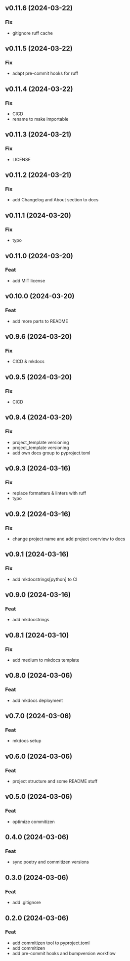 ## v0.11.6 (2024-03-22)

### Fix

- gitignore ruff cache

## v0.11.5 (2024-03-22)

### Fix

- adapt pre-commit hooks for ruff

## v0.11.4 (2024-03-22)

### Fix

- CICD
- rename to make importable

## v0.11.3 (2024-03-21)

### Fix

- LICENSE

## v0.11.2 (2024-03-21)

### Fix

- add Changelog and About section to docs

## v0.11.1 (2024-03-20)

### Fix

- typo

## v0.11.0 (2024-03-20)

### Feat

- add MIT license

## v0.10.0 (2024-03-20)

### Feat

- add more parts to README

## v0.9.6 (2024-03-20)

### Fix

- CICD & mkdocs

## v0.9.5 (2024-03-20)

### Fix

- CICD

## v0.9.4 (2024-03-20)

### Fix

- project_template versioning
- project_template versioning
- add own docs group to pyproject.toml

## v0.9.3 (2024-03-16)

### Fix

- replace formatters & linters with ruff
- typo

## v0.9.2 (2024-03-16)

### Fix

- change project name and add project overview to docs

## v0.9.1 (2024-03-16)

### Fix

- add mkdocstrings[python] to CI

## v0.9.0 (2024-03-16)

### Feat

- add mkdocstrings

## v0.8.1 (2024-03-10)

### Fix

- add medium to mkdocs template

## v0.8.0 (2024-03-06)

### Feat

- add mkdocs deployment

## v0.7.0 (2024-03-06)

### Feat

- mkdocs setup

## v0.6.0 (2024-03-06)

### Feat

- project structure and some README stuff

## v0.5.0 (2024-03-06)

### Feat

- optimize commitizen

## 0.4.0 (2024-03-06)

### Feat

- sync poetry and commitizen versions

## 0.3.0 (2024-03-06)

### Feat

- add .gitignore

## 0.2.0 (2024-03-06)

### Feat

- add commitizen tool to pyproject.toml
- add commitizen
- add pre-commit hooks and bumpversion workflow

